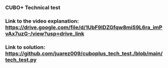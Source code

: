 ### CUBO+ Technical test
### Link to the video explanation: https://drive.google.com/file/d/1UbF9lDZGfqw8miS9L6ra_imPvAx7uzG-/view?usp=drive_link
### Link to solution: https://github.com/juarez009/cuboplus_tech_test./blob/main/tech_test.py
